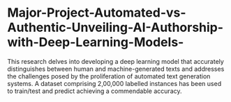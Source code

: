 # Major-Project-Automated-vs-Authentic-Unveiling-AI-Authorship-with-Deep-Learning-Models-
This research delves into developing a deep learning model that accurately distinguishes between human and machine-generated texts and addresses the challenges posed by the proliferation of automated text generation systems. A dataset comprising 2,00,000 labelled instances has been used to train/test and predict achieving a commendable accuracy.
